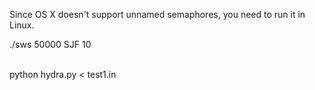 
Since OS X doesn't support unnamed semaphores, you need to run it in Linux.

./sws 50000 SJF 10

<br/>
python hydra.py < test1.in


